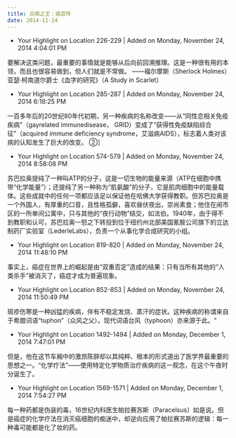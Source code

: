 ```yaml
---
title: 众病之王：癌症传
date: 2014-11-24
---
```


- Your Highlight on Location 226-229 | Added on Monday, November 24, 2014 4:04:01 PM

要解决这类问题，最重要的事情就是能够从后向前回溯推理。这是一种很有用的本领，而且也很容易做到，但人们就是不常做。 ——福尔摩斯（Sherlock Holmes）亚瑟·柯南道尔爵士《血字的研究》（A Study in Scarlet）

- Your Highlight on Location 285-287 | Added on Monday, November 24, 2014 6:18:25 PM

一百多年后的20世纪80年代初期，另一种疾病的名称改变——从“同性恋相关免疫疾病”（gayrelated immunedisease， GRID）变成了“获得性免疫缺陷综合征”（acquired immune deficiency syndrome，艾滋病AIDS），标志着人类对该病的认知发生了巨大的改变。 ②］

- Your Highlight on Location 574-579 | Added on Monday, November 24, 2014 8:58:08 PM

苏巴拉奥提纯了一种叫ATP的分子，这是一切生物的能量来源（ATP在细胞中携带“化学能量”）；还提纯了另一种称为“肌氨酸”的分子，它是肌肉细胞中的能量载体。这些成就中的任何一项都应该足以保证他在哈佛大学获得教职。但苏巴拉奥是一个外国人，有厚重的口音，且性格孤僻，喜欢昼伏夜出，崇尚素食；他住在闹市区的一所单间公寓中，只与其他的“夜行动物”结交，如法伯。1940年，由于得不到教职和认可，苏巴拉奥一怒之下转投到位于纽约州北部美国氰胺公司旗下的立达制药厂实验室（LederleLabs），负责一个从事化学合成研究的小组。

- Your Highlight on Location 819-820 | Added on Monday, November 24, 2014 11:48:10 PM

事实上，癌症在世界上的崛起是由“双重否定”造成的结果：只有当所有其他的“人类杀手”被消灭了，癌症才成为普遍现象。

- Your Highlight on Location 852-853 | Added on Monday, November 24, 2014 11:50:49 PM

斑疹伤寒是一种凶猛的疾病，伴有不稳定发烧、蒸汗的症状。这种疾病的称谓来自于希腊词语“tuphon”（众风之父）。现代词语台风（typhoon）亦来源于此。“

- Your Highlight on Location 1492-1494 | Added on Monday, December 1, 2014 7:47:01 PM

但是，他在这节车厢中的激昂陈辞却以其纯粹、根本的形式道出了医学界最重要的思想之一。“化学疗法”——使用特定化学物质治疗疾病的这一观念，在这个午夜时分诞生了。

- Your Highlight on Location 1569-1571 | Added on Monday, December 1, 2014 7:54:27 PM

每一种药都是伪装的毒，16世纪内科医生帕拉赛苏斯（Paracelsus）如是说。但是癌症的化学疗法在消灭癌细胞的痴迷中，却逆向应用了帕拉赛苏斯的逻辑：每一种毒可能都是化了妆的药。
